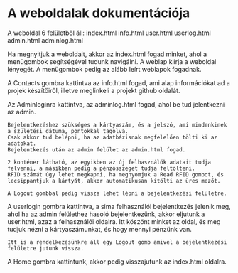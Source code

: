 # A weboldalak dokumentációja

A weboldal 6 felületből áll:
index.html
info.html
user.html
userlog.html
admin.html
adminlog.html

Ha megnyitjuk a weboldalt, akkor az index.html fogad minket, ahol a menügombok segítségével tudunk navigálni. A weblap kiírja a weboldal lényegét. A menügombok pedig az alább leírt weblapok fogadnak.

A Contacts gombra kattintva az info.html fogad, ami alap információkat ad a projek készítőiről, illetve meglinkeli a projekt github oldalát.

Az Adminloginra kattintva, az adminlog.html fogad, ahol be tud jelentkezni az admin.

    Bejelentkezéshez szükséges a kártyaszám, és a jelszó, ami mindenkinek a születési dátuma, pontokkal tagolva. 
    Csak akkor tud belépni, ha az adatbázisnak megfelelően tölti ki az adatokat.
    Bejelentkezés után az admin felület az admin.html fogad.

    2 konténer látható, az egyikben az új felhasználók adatait tudja felvenni, a másikban pedig a pénzösszeget tudja feltölteni.
    RFID számát úgy lehet megkapni, ha megnyomjuk a Read RFID gombot, és lecsippantjuk a kártyát, akkor automatikusan kitölti az üres mezőt.

    A Logout gombbal pedig vissza lehet lépni a bejelentkezési felületre.

A userlogin gombra kattintva, a sima felhasználói bejelentkezés jelenik meg, ahol ha az admin felülethez hasoló bejelentkezünk, akkor eljutunk a user.html, azaz a felhasználói oldalra.
    Itt köszönt minket az oldal, és meg tudjuk nézni a kártyaszámunkat, és hogy mennyi pénzünk van.
    
    Itt is a rendelkezésünkre áll egy Logout gomb amivel a bejelentkezési felületre jutunk vissza.

A Home gombra kattintunk, akkor pedig visszajutunk az index.html oldalra.

